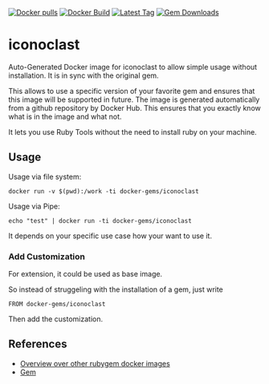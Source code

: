 [![Docker pulls](https://img.shields.io/docker/pulls/rubygem/iconoclast.svg)](https://hub.docker.com/r/rubygem/iconoclast/)
[![Docker Build](https://img.shields.io/docker/automated/rubygem/iconoclast.svg)](https://hub.docker.com/r/rubygem/iconoclast/)
[![Latest Tag](https://img.shields.io/github/tag/docker-rubygem/iconoclast.svg)](https://hub.docker.com/r/rubygem/iconoclast/)
[![Gem Downloads](https://img.shields.io/gem/dt/iconoclast.svg)](https://rubygems.org/gems/iconoclast/)
# iconoclast

Auto-Generated Docker image for iconoclast to allow simple usage without installation.
It is in sync with the original gem.

This allows to use a specific version of your favorite gem and ensures that this image will be supported in future.
The image is generated automatically from a github repository by Docker Hub.
This ensures that you exactly know what is in the image and what not.

It lets you use Ruby Tools without the need to install ruby on your machine.

## Usage

Usage via file system:

`docker run -v $(pwd):/work -ti docker-gems/iconoclast`

Usage via Pipe:

`echo "test" | docker run -ti docker-gems/iconoclast`

It depends on your specific use case how your want to use it.

### Add Customization

For extension, it could be used as base image.

So instead of struggeling with the installation of a gem, just write

`FROM docker-gems/iconoclast`

Then add the customization.

## References

 - [Overview over other rubygem docker images](https://github.com/thinkbot/docker-rubygem)
 - [Gem](https://rubygems.org/gems/iconoclast/)
